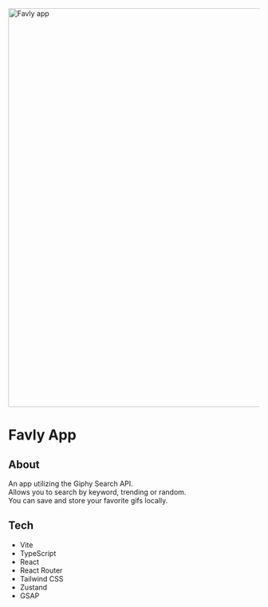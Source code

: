 <img src="https://user-images.githubusercontent.com/108495458/226624430-9246ded3-067d-4635-99c5-ab4a9f6e6c47.png" alt="Favly app" width="800"/>

# Favly App

## About
An app utilizing the Giphy Search API.<br>
Allows you to search by keyword, trending or random.<br>
You can save and store your favorite gifs locally.

## Tech
- Vite
- TypeScript
- React
- React Router
- Tailwind CSS
- Zustand
- GSAP
